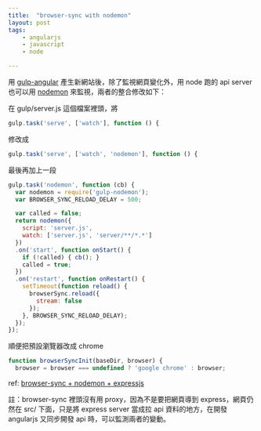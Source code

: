 ```yaml
---
title:  "browser-sync with nodemon"
layout: post
tags:
    - angularjs
    - javascript
    - node

---
```


用 [gulp-angular](https://github.com/Swiip/generator-gulp-angular) 產生新網站後，除了監視網頁變化外，用 node 跑的 api server 也可以用 [nodemon](https://github.com/remy/nodemon) 來監視，兩者的整合修改如下：

在 gulp/server.js 這個檔案裡頭，將

```javascript
gulp.task('serve', ['watch'], function () {
```

修改成

```javascript
gulp.task('serve', ['watch', 'nodemon'], function () {
```

最後再加上一段

```javascript
gulp.task('nodemon', function (cb) {
  var nodemon = require('gulp-nodemon');
  var BROWSER_SYNC_RELOAD_DELAY = 500;

  var called = false;
  return nodemon({
    script: 'server.js',
    watch: ['server.js', 'server/**/*.*']
  })
  .on('start', function onStart() {
    if (!called) { cb(); }
    called = true;
  })
  .on('restart', function onRestart() {
    setTimeout(function reload() {
      browserSync.reload({
        stream: false
      });
    }, BROWSER_SYNC_RELOAD_DELAY);
  });
});
```

順便把預設瀏覽器改成 chrome

```javascript
function browserSyncInit(baseDir, browser) {
  browser = browser === undefined ? 'google chrome' : browser;
```

ref: [browser-sync + nodemon + expressjs](https://github.com/sogko/gulp-recipes/tree/master/browser-sync-nodemon-expressjs)

註：browser-sync 裡頭沒有用 proxy，因為不是要把網頁導到 express，網頁仍然在 src/ 下面，只是將 express server 當成拉 api 資料的地方，在開發 angularjs 又同步開發 api 時，可以監測兩者的變動。
